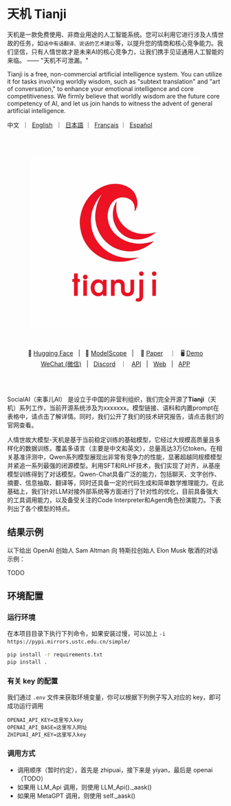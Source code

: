 # 天机 Tianji

天机是一款免费使用、非商业用途的人工智能系统。您可以利用它进行涉及人情世故的任务，如`话中有话翻译、说话的艺术建议`等，以提升您的情商和核心竞争能力。我们坚信，只有人情世故才是未来AI的核心竞争力，让我们携手见证通用人工智能的来临。 —— "天机不可泄漏。"

Tianji is a free, non-commercial artificial intelligence system. You can utilize it for tasks involving worldly wisdom, such as "subtext translation" and "art of conversation," to enhance your emotional intelligence and core competitiveness. We firmly believe that worldly wisdom are the future core competency of AI, and let us join hands to witness the advent of general artificial intelligence.

<p align="left">
    中文</a>&nbsp ｜ &nbsp<a href="README.md">English</a>&nbsp ｜ &nbsp<a href="README_JA.md">日本語</a> ｜ &nbsp<a href="README_FR.md">Français</a> ｜ &nbsp<a href="README_ES.md">Español</a>
</p>
<br><br>

<p align="center">
    <img src="./assets/tianjilogo.jpg" width="400"/>
<p>
<br>

<p align="center">
        🤗 <a href="https://huggingface.co/Qwen">Hugging Face</a>&nbsp&nbsp | &nbsp&nbsp🤖 <a href="https://modelscope.cn/organization/qwen">ModelScope</a>&nbsp&nbsp | &nbsp&nbsp 📑 <a href="https://arxiv.org/abs/2309.16609">Paper</a> &nbsp&nbsp ｜ &nbsp&nbsp🖥️ <a href="https://modelscope.cn/studios/qwen/Qwen-72B-Chat-Demo/summary">Demo</a>
<br>
<a href="assets/wechat.png">WeChat (微信)</a>&nbsp&nbsp | &nbsp&nbsp<a href="https://discord.gg/z3GAxXZ9Ce">Discord</a>&nbsp&nbsp ｜  &nbsp&nbsp<a href="https://dashscope.aliyun.com">API</a>&nbsp&nbsp | &nbsp&nbsp<a href="https://qianwen.aliyun.com">Web</a>&nbsp&nbsp | &nbsp&nbsp<a href="https://apps.apple.com/cn/app/%E9%80%9A%E4%B9%89%E5%8D%83%E9%97%AE/id6466733523">APP</a>
</p>
<br><br>

SocialAI（来事儿AI） 是设立于中国的非营利组织，我们完全开源了**Tianji**（天机）系列工作，当前开源系统涉及为xxxxxxx。模型链接、语料和内置prompt在表格中，请点击了解详情。同时，我们公开了我们的技术研究报告，请点击我们的官网查看。

人情世故大模型-天机是基于当前稳定训练的基础模型，它经过大规模高质量且多样化的数据训练，覆盖多语言（主要是中文和英文），总量高达3万亿token。在相关基准评测中，Qwen系列模型展现出非常有竞争力的性能，显著超越同规模模型并紧追一系列最强的闭源模型。利用SFT和RLHF技术，我们实现了对齐，从基座模型训练得到了对话模型。Qwen-Chat具备广泛的能力，包括聊天、文字创作、摘要、信息抽取、翻译等，同时还具备一定的代码生成和简单数学推理能力。在此基础上，我们针对LLM对接外部系统等方面进行了针对性的优化，目前具备强大的工具调用能力，以及备受关注的Code Interpreter和Agent角色扮演能力。下表列出了各个模型的特点。

## 结果示例

以下给出 OpenAI 创始人 Sam Altman 向 特斯拉创始人 Elon Musk 敬酒的对话示例：

TODO

## 环境配置

### 运行环境

在本项目目录下执行下列命令，如果安装过慢，可以加上 `-i https://pypi.mirrors.ustc.edu.cn/simple/`

```bash
pip install -r requirements.txt
pip install .
```

### 有关 key 的配置

我们通过 `.env` 文件来获取环境变量，你可以根据下列例子写入对应的 key，即可成功运行调用

```
OPENAI_API_KEY=这里写入key
OPENAI_API_BASE=这里写入网址
ZHIPUAI_API_KEY=这里写入key
```

### 调用方式

- 调用顺序（暂时约定），首先是 zhipuai，接下来是 yiyan，最后是 openai（TODO）
- 如果用 LLM_Api 调用，则使用 LLM_Api().\_aask()
- 如果用 MetaGPT 调用，则使用 self.\_aask()
